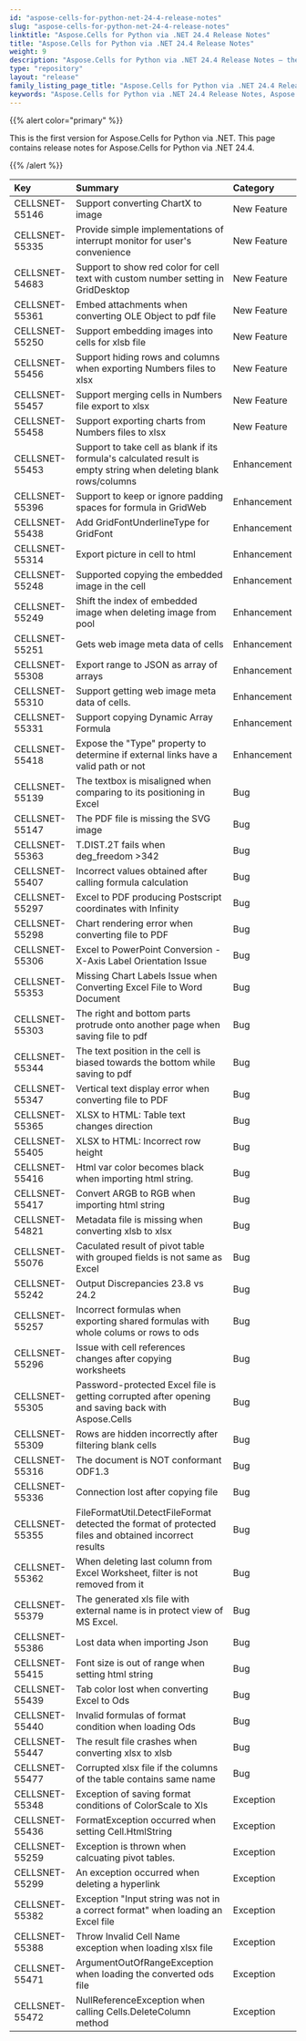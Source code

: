 ```yaml
---
id: "aspose-cells-for-python-net-24-4-release-notes"
slug: "aspose-cells-for-python-net-24-4-release-notes"
linktitle: "Aspose.Cells for Python via .NET 24.4 Release Notes"
title: "Aspose.Cells for Python via .NET 24.4 Release Notes"
weight: 9
description: "Aspose.Cells for Python via .NET 24.4 Release Notes – the latest enhancements, new features, and fixes."
type: "repository"
layout: "release"
family_listing_page_title: "Aspose.Cells for Python via .NET 24.4 Release Notes"
keywords: "Aspose.Cells for Python via .NET 24.4 Release Notes, Aspose.Cells for Python via .NET 24.4 updates and fixes"
---
```


{{% alert color="primary" %}} 

This is the first version for Aspose.Cells for Python via .NET.
This page contains release notes for Aspose.Cells for Python via .NET 24.4.

{{% /alert %}} 

|**Key**|**Summary**|**Category**|
| :- | :- | :- |
|CELLSNET-55146|Support converting ChartX to image|New Feature
|CELLSNET-55335|Provide simple implementations of interrupt monitor for user's convenience|New Feature
|CELLSNET-54683|Support to show red color for cell text with custom number setting in GridDesktop|New Feature
|CELLSNET-55361|Embed attachments when converting OLE Object to pdf file|New Feature
|CELLSNET-55250|Support embedding images into cells for xlsb file|New Feature
|CELLSNET-55456|Support hiding rows and columns when exporting Numbers files to xlsx|New Feature
|CELLSNET-55457|Support merging cells in Numbers file export to xlsx|New Feature
|CELLSNET-55458|Support exporting charts from Numbers files to xlsx|New Feature
|CELLSNET-55453|Support to take cell as blank if its formula's calculated result is empty string when deleting blank rows/columns|Enhancement
|CELLSNET-55396|Support to keep or ignore padding spaces for formula in GridWeb|Enhancement
|CELLSNET-55438|Add GridFontUnderlineType for GridFont|Enhancement
|CELLSNET-55314|Export picture in cell to html|Enhancement
|CELLSNET-55248|Supported copying the embedded image in the cell|Enhancement
|CELLSNET-55249|Shift the index of embedded image when deleting image from pool|Enhancement
|CELLSNET-55251|Gets web image meta data of cells|Enhancement
|CELLSNET-55308|Export range to JSON as array of arrays|Enhancement
|CELLSNET-55310|Support getting web image meta data of cells.|Enhancement
|CELLSNET-55331|Support copying Dynamic Array Formula|Enhancement
|CELLSNET-55418|Expose the "Type" property to determine if external links have a valid path or not|Enhancement
|CELLSNET-55139|The textbox is misaligned when comparing to its positioning in Excel|Bug
|CELLSNET-55147|The PDF file is missing the SVG image|Bug
|CELLSNET-55363|T.DIST.2T fails when deg_freedom >342|Bug
|CELLSNET-55407|Incorrect values obtained after calling formula calculation|Bug
|CELLSNET-55297|Excel to PDF producing Postscript coordinates with Infinity|Bug
|CELLSNET-55298|Chart rendering error when converting file to PDF|Bug
|CELLSNET-55306|Excel to PowerPoint Conversion - X-Axis Label Orientation Issue|Bug
|CELLSNET-55353|Missing Chart Labels Issue when Converting Excel File to Word Document|Bug
|CELLSNET-55303|The right and bottom parts protrude onto another page when saving file to pdf|Bug
|CELLSNET-55344|The text position in the cell is biased towards the bottom while saving to pdf|Bug
|CELLSNET-55347|Vertical text display error when converting file to PDF|Bug
|CELLSNET-55365|XLSX to HTML: Table text changes direction|Bug
|CELLSNET-55405|XLSX to HTML: Incorrect row height|Bug
|CELLSNET-55416|Html var color becomes black when importing html string.|Bug
|CELLSNET-55417|Convert ARGB to RGB when importing html string|Bug
|CELLSNET-54821|Metadata file is missing when converting xlsb to xlsx|Bug
|CELLSNET-55076|Caculated result of pivot table with grouped fields is not same as Excel|Bug
|CELLSNET-55242|Output Discrepancies 23.8 vs 24.2|Bug
|CELLSNET-55257|Incorrect formulas when exporting shared formulas with whole colums or rows to ods|Bug
|CELLSNET-55296|Issue with cell references changes after copying worksheets|Bug
|CELLSNET-55305|Password-protected Excel file is getting corrupted after opening and saving back with Aspose.Cells|Bug
|CELLSNET-55309|Rows are hidden incorrectly after filtering blank cells|Bug
|CELLSNET-55316|The document is NOT conformant ODF1.3|Bug
|CELLSNET-55336|Connection lost  after copying file|Bug
|CELLSNET-55355|FileFormatUtil.DetectFileFormat detected the format of protected files and obtained incorrect results|Bug
|CELLSNET-55362|When deleting last column from Excel Worksheet, filter is not removed from it|Bug
|CELLSNET-55379|The generated xls file with external name is in protect view of MS Excel.|Bug
|CELLSNET-55386|Lost data when importing Json|Bug
|CELLSNET-55415|Font size is out of range when setting html string|Bug
|CELLSNET-55439|Tab color lost when converting Excel to Ods|Bug
|CELLSNET-55440|Invalid formulas of format condition when loading Ods|Bug
|CELLSNET-55447|The result file crashes when converting xlsx to xlsb|Bug
|CELLSNET-55477|Corrupted xlsx file if the columns of the table contains same name|Bug
|CELLSNET-55348|Exception of saving format conditions of ColorScale to Xls|Exception
|CELLSNET-55436|FormatException occurred when setting Cell.HtmlString|Exception
|CELLSNET-55259|Exception is thrown when calcuating pivot tables.|Exception
|CELLSNET-55299|An exception occurred when deleting a hyperlink|Exception
|CELLSNET-55382|Exception "Input string was not in a correct format" when loading an Excel file|Exception
|CELLSNET-55388|Throw Invalid Cell Name exception when loading xlsx file|Exception
|CELLSNET-55471|ArgumentOutOfRangeException when loading the converted ods file|Exception
|CELLSNET-55472|NullReferenceException when calling Cells.DeleteColumn method|Exception